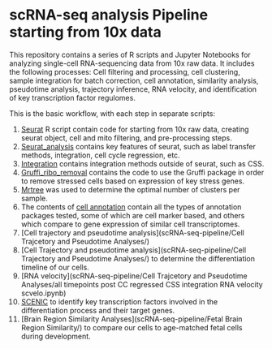 # scRNA-seq analysis Pipeline starting from 10x data

This repository contains a series of R scripts and Jupyter Notebooks for analyzing single-cell RNA-sequencing data from 10x raw data. It includes the following processes: Cell filtering and processing, cell clustering, sample integration for batch correction, cell annotation, similarity analysis, pseudotime analysis, trajectory inference, RNA velocity, and identification of key transcription factor regulomes. 

This is the basic workflow, with each step in separate scripts:

1. [Seurat](Seurat_dualSmad_AD_from_10x_processing.R)  R script contain code for starting from 10x raw data, creating seurat object, cell and mito filtering, and pre-processing steps.
2. [Seurat_analysis](Seurat_newer.R) contains key features of seurat, such as label transfer methods, integration, cell cycle regression, etc.
3. [Integration](Integration/) contains integration methods outside of seurat, such as CSS. 
4. [Gruffi_ribo_removal](gruffi_ribo_removal.R) contains the code to use the Gruffi package in order to remove stressed cells based on expression of key stress genes.
5. [Mrtree](mrtree.R) was used to determine the optimal number of clusters per sample.
6. The contents of [cell annotation](scRNA-seq-pipeline/Cell_Annotation/) contain all the types of annotation packages tested, some of which are cell marker based, and others which compare to gene expression of similar cell transcriptomes.
7. [Cell trajectory and pseudotime analysis](scRNA-seq-pipeline/Cell Trajcetory and Pseudotime Analyses/) 
8. [Cell Trajectory and pseudotime analysis](scRNA-seq-pipeline/Cell Trajectory and Pseudotime Analyses/) to determine the differentiation timeline of our cells.
9. [RNA velocity](scRNA-seq-pipeline/Cell Trajcetory and Pseudotime Analyses/all timepoints post CC regressed CSS integration RNA velocity scvelo.ipynb) 
10. [SCENIC](SCENIC.R) to identify key transcription factors involved in the differentiation process and their target genes.
11. [Brain Region Similarity Analyses](scRNA-seq-pipeline/Fetal Brain Region Similarity/) to compare our cells to age-matched fetal cells during development. 
